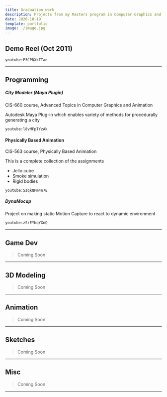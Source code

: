 ```yaml
---
title: Graduation work
description: Projects from my Masters program in Computer Graphics and Game Technology at University of Pennsylvania
date: 2020-10-19
template: portfolio
image: ./image.jpg
---
```


## Demo Reel (Oct 2011)

`youtube:P3CPDXkTTao`

---

## Programming

##### City Modeler (Maya Plugin)

CIS-660 course, Advanced Topics in Computer Graphics and Animation

Autodesk Maya Plug-in which enables variety of methods for procedurally generating a city

`youtube:l8vMFpTYzAk`

#### Physically Based Animation

CIS-563 course, Physically Based Animation

This is a complete collection of the assignments

-   Jello cube
-   Smoke simulation
-   Rigid bodies

`youtube:SzqkQPm4n7E`

##### DynaMocap

Project on making static Motion Capture to react to dynamic environment

`youtube:zSrEYbqYXnQ`

---

## Game Dev

> Coming Soon

---

## 3D Modeling

> Coming Soon

---

## Animation

> Coming Soon

---

## Sketches

> Coming Soon

---

## Misc

> Coming Soon

---
